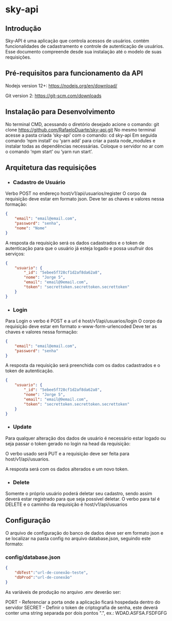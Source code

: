 # sky-api

## Introdução

Sky-API é uma aplicação que controla acessos de usuários. contém funcionalidades de cadastramento e controle de autenticação de usuários. Esse documento compreende desde sua instalação até o modelo de suas requisições.

## Pré-requisitos para funcionamento da API

Nodejs version 12+: 
https://nodejs.org/en/download/

Git version 2: 
https://git-scm.com/downloads

## Instalação para Desenvolvimento

No terminal CMD, acessando o diretório desejado acione o comando: git clone https://github.com/RafaeloDuarte/sky-api.git
No mesmo terminal acesse a pasta criada ‘sky-api’ com o comando: cd sky-api
Em seguida comando ‘npm install’ ou ‘yarn add’ para criar a pasta node_modules e instalar todas as dependências necessárias.
Coloque o servidor no ar com o comando ‘npm start’ ou ‘yarn run start’.

## Arquitetura das requisições

* ### Cadastro de Usuário

Verbo POST no endereço host/v1/api/usuarios/register
O corpo da requisição deve estar em formato json.
Deve ter as chaves e valores nessa formação:

``` json
{
    "email": "email@email.com",
    "password": "senha",
    "nome": "Nome"
}
```

A resposta da requisição será os dados cadastrados e o token de autenticação para que o usuário já esteja logado e possa usufruir dos serviços:

``` json
{
    "usuario": {
        "_id": "5ebee5f728cf1d2af8da62a8",
        "nome": "Jorge 5",
        "email": "email@9email.com",
        "token": "secrettoken.secrettoken.secrettoken"
    }
}
```

* ### Login

Para Login o verbo é POST e a url é host/v1/api/usuarios/login
O corpo da requisição deve estar em formato x-www-form-urlencoded
Deve ter as chaves e valores nessa formação:

``` json
{
    "email": "email@email.com",
    "password": "senha"
}
```

A resposta da requisição será preenchida com os dados cadastrados e o token de autenticação.
``` json
{
    "usuario": {
        "_id": "5ebee5f728cf1d2af8da62a8",
        "nome": "Jorge 5",
        "email": "email@9email.com",
        "token": "secrettoken.secrettoken.secrettoken"
    }
}
```

* ### Update

Para qualquer alteração dos dados de usuário é necessário estar logado ou seja passar o token gerado no login na head da requisição:
 
O verbo usado será PUT e a requisição deve ser feita para host/v1/api/usuarios.

A resposta será com os dados alterados e um novo token. 

* ### Delete

Somente o próprio usuário poderá deletar seu cadastro, sendo assim deverá estar registrado para que seja possível deletar.
O verbo para tal é DELETE e o caminho da requisição é host/v1/api/usuarios

## Configuração

O arquivo de configuração do banco de dados deve ser em formato json e se localizar na pasta config no arquivo database.json, seguindo este formato:

### config/database.json
```json
{
    "dbTest":"url-de-conexão-teste",
    "dbProd":"url-de-conexão"
}
```
As variáveis de produção no arquivo .env deverão ser:

PORT - Referenciar a porta onde a aplicação ficará hospedada dentro do servidor
SECRET - Definir o token de criptografia de senha, este deverá conter uma string separada por dois pontos ".", ex.: WDAD.ASFSA.FSDFGFG
